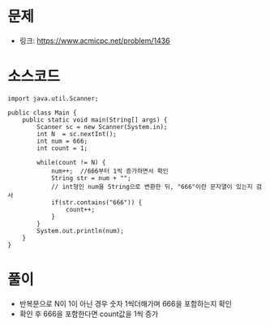 # 문제
- 링크: 
<https://www.acmicpc.net/problem/1436>

# 소스코드
```
import java.util.Scanner;

public class Main {
    public static void main(String[] args) {
        Scanner sc = new Scanner(System.in);
        int N  = sc.nextInt();
        int num = 666;
        int count = 1;

        while(count != N) {
            num++;  //666부터 1씩 증가하면서 확인
            String str = num + "";
            // int형인 num을 String으로 변환한 뒤, "666"이란 문자열이 있는지 검사
            if(str.contains("666")) {
                count++;
            }
        }
        System.out.println(num);
    }
}

```
# 풀이
- 반복문으로 N이 1이 아닌 경우 숫자 1씩더해가며 666을 포함하는지 확인
- 확인 후 666을 포함한다면 count값을 1씩 증가
